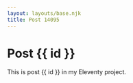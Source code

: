 ```yaml
---
layout: layouts/base.njk
title: Post 14095
---
```


# Post {{ id }}

This is post {{ id }} in my Eleventy project.
